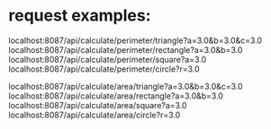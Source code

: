



# request examples: 
localhost:8087/api/calculate/perimeter/triangle?a=3.0&b=3.0&c=3.0
localhost:8087/api/calculate/perimeter/rectangle?a=3.0&b=3.0
localhost:8087/api/calculate/perimeter/square?a=3.0
localhost:8087/api/calculate/perimeter/circle?r=3.0

localhost:8087/api/calculate/area/triangle?a=3.0&b=3.0&c=3.0
localhost:8087/api/calculate/area/rectangle?a=3.0&b=3.0
localhost:8087/api/calculate/area/square?a=3.0
localhost:8087/api/calculate/area/circle?r=3.0

